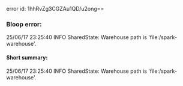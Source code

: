 error id: 1hhRvZg3CGZAu1QD/u2ong==
### Bloop error:

25/06/17 23:25:40 INFO SharedState: Warehouse path is 'file:<WORKSPACE>/spark-warehouse'.
#### Short summary: 

25/06/17 23:25:40 INFO SharedState: Warehouse path is 'file:<WORKSPACE>/spark-warehouse'.